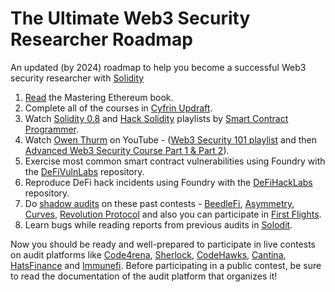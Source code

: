 # The Ultimate Web3 Security Researcher Roadmap
An updated (by 2024) roadmap to help you become a successful Web3 security researcher with [Solidity](https://docs.soliditylang.org/)

1. [Read](https://cypherpunks-core.github.io/ethereumbook) the Mastering Ethereum book.
2. Complete all of the courses in [Cyfrin Updraft](https://updraft.cyfrin.io).
3. Watch [Solidity 0.8](https://www.youtube.com/watch?v=xv9OmztShIw&list=PLO5VPQH6OWdVQwpQfw9rZ67O6Pjfo6q-p) and [Hack Solidity](https://www.youtube.com/watch?v=4Mm3BCyHtDY&list=PLO5VPQH6OWdWsCgXJT9UuzgbC8SPvTRi5) playlists by [Smart Contract Programmer](https://www.youtube.com/@smartcontractprogrammer).
4. Watch [Owen Thurm](https://www.youtube.com/@0xOwenThurm) on YouTube - ([Web3 Security 101 playlist](https://www.youtube.com/watch?v=oIoozgIl4pw&list=PLTJasqY2MI_8XWRY3Ovw39DEkunIyPJUt) and then [Advanced Web3 Security Course Part 1 & Part 2](https://youtube.com/playlist?list=PLWdUkQu4ts19wkfWmoT7NkB2l3M03P1r3&si=NX1Divi1Jukhnmjg)).
5. Exercise most common smart contract vulnerabilities using Foundry with the [DeFiVulnLabs](https://github.com/SunWeb3Sec/DeFiVulnLabs) repository.
6. Reproduce DeFi hack incidents using Foundry with the [DeFiHackLabs](https://github.com/SunWeb3Sec/DeFiHackLabs) repository.
7. Do [shadow audits](https://x.com/xb0g0/status/1791716298918965401) on these past contests - [BeedleFi](https://www.codehawks.com/contests/clkbo1fa20009jr08nyyf9wbx), [Asymmetry](https://github.com/code-423n4/2023-03-asymmetry), [Curves](https://github.com/code-423n4/2024-01-curves), [Revolution Protocol](https://github.com/code-423n4/2023-12-revolutionprotocol) and also you can participate in [First Flights](https://www.codehawks.com/first-flights).
8. Learn bugs while reading reports from previous audits in [Solodit](https://solodit.xyz/).

Now you should be ready and well-prepared to participate in live contests on audit platforms like [Code4rena](https://www.code4rena.com), [Sherlock](https://audits.sherlock.xyz/), [CodeHawks](https://www.codehawks.com), [Cantina](https://www.cantina.xyz), [HatsFinance](https://app.hats.finance) and [Immunefi](https://immunefi.com/bug-bounty/). Before participating in a public contest, be sure to read the documentation of the audit platform that organizes it!
